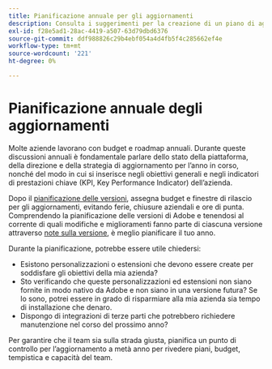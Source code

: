```yaml
---
title: Pianificazione annuale per gli aggiornamenti
description: Consulta i suggerimenti per la creazione di un piano di aggiornamento annuale per il tuo progetto Adobe Commerce.
exl-id: f28e5ad1-28ac-4419-a507-63d79dbd6376
source-git-commit: ddf988826c29b4ebf054a4d4fb5f4c285662ef4e
workflow-type: tm+mt
source-wordcount: '221'
ht-degree: 0%

---
```


# Pianificazione annuale degli aggiornamenti

Molte aziende lavorano con budget e roadmap annuali. Durante queste discussioni annuali è fondamentale parlare dello stato della piattaforma, della direzione e della strategia di aggiornamento per l’anno in corso, nonché del modo in cui si inserisce negli obiettivi generali e negli indicatori di prestazioni chiave (KPI, Key Performance Indicator) dell’azienda.

Dopo il [pianificazione delle versioni](https://devdocs.magento.com/release/), assegna budget e finestre di rilascio per gli aggiornamenti, evitando ferie, chiusure aziendali e ore di punta. Comprendendo la pianificazione delle versioni di Adobe e tenendosi al corrente di quali modifiche e miglioramenti fanno parte di ciascuna versione attraverso [note sulla versione](https://devdocs.magento.com/guides/v2.4/release-notes/bk-release-notes.html), è meglio pianificare il tuo anno.

Durante la pianificazione, potrebbe essere utile chiedersi:

- Esistono personalizzazioni o estensioni che devono essere create per soddisfare gli obiettivi della mia azienda?
- Sto verificando che queste personalizzazioni ed estensioni non siano fornite in modo nativo da Adobe e non siano in una versione futura? Se lo sono, potrei essere in grado di risparmiare alla mia azienda sia tempo di installazione che denaro.
- Dispongo di integrazioni di terze parti che potrebbero richiedere manutenzione nel corso del prossimo anno?

Per garantire che il team sia sulla strada giusta, pianifica un punto di controllo per l’aggiornamento a metà anno per rivedere piani, budget, tempistica e capacità del team.
